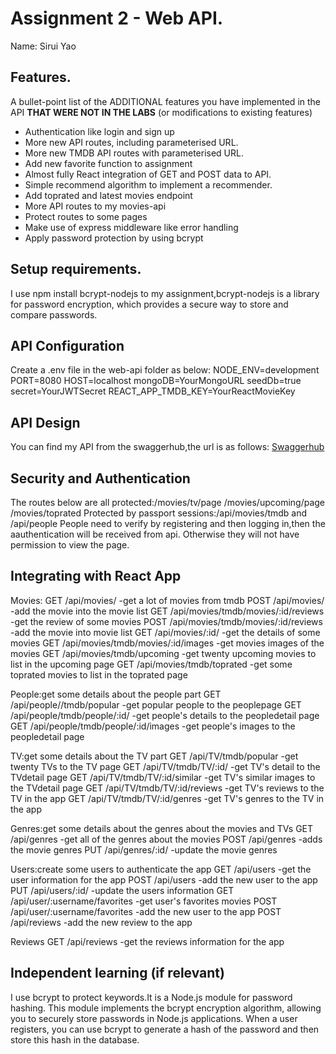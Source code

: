# Assignment 2 - Web API.

Name: Sirui Yao

## Features.

A bullet-point list of the ADDITIONAL features you have implemented in the API **THAT WERE NOT IN THE LABS** (or modifications to existing features)
 
 + Authentication like login and sign up 
 + More new API routes, including parameterised URL.
 + More new TMDB API routes with parameterised URL.
 + Add new favorite function to assignment
 + Almost fully React integration of GET and POST data to API.
 + Simple recommend algorithm to implement a recommender.
 + Add toprated and latest movies endpoint
 + More API routes to my movies-api
 + Protect routes to some pages
 + Make use of express middleware like error handling
 + Apply password protection by using bcrypt

## Setup requirements.
I use npm install bcrypt-nodejs to my assignment,bcrypt-nodejs is a library for password encryption, which provides a secure way to store and compare passwords.

## API Configuration

Create a .env file in the web-api folder as below:
NODE_ENV=development PORT=8080 HOST=localhost mongoDB=YourMongoURL seedDb=true secret=YourJWTSecret REACT_APP_TMDB_KEY=YourReactMovieKey

## API Design

You can find my API from the swaggerhub,the url is as follows:
[Swaggerhub](https://app.swaggerhub.com/apis-docs/20095250/movie-list/1.0.0#/)

## Security and Authentication

The routes below are all protected:/movies/tv/page  /movies/upcoming/page /movies/toprated 
Protected by passport sessions:/api/movies/tmdb and /api/people 
People need to verify by registering and then logging in,then the aauthentication will be received from api. Otherwise they will not have permission to view the page.

## Integrating with React App

Movies:
GET /api/movies/ -get a lot of movies from tmdb
POST /api/movies/ -add the movie into the movie list
GET /api/movies/tmdb/movies/:id/reviews -get the review of some movies
POST /api/movies/tmdb/movies/:id/reviews -add the movie into movie list
GET /api/movies/:id/ -get the details of some movies
GET /api/movies/tmdb/movies/:id/images -get movies images of the movies
GET /api/movies/tmdb/upcoming -get twenty upcoming movies to list in the upcoming page
GET /api/movies/tmdb/toprated -get some toprated movies to list in the toprated page

People:get some details about the people part
GET /api/people//tmdb/popular -get popular people to the peoplepage
GET /api/people/tmdb/people/:id/ -get people's details to the peopledetail page
GET /api/people/tmdb/people/:id/images -get people's images to the peopledetail page

TV:get some details about the TV part
GET /api/TV/tmdb/popular -get twenty TVs to the TV page
GET /api/TV/tmdb/TV/:id/ -get TV's detail to the TVdetail page
GET /api/TV/tmdb/TV/:id/similar -get TV's similar images to the TVdetail page
GET /api/TV/tmdb/TV/:id/reviews -get TV's reviews to the TV in the app
GET /api/TV/tmdb/TV/:id/genres -get TV's genres to the TV in the app

Genres:get some details about the genres about the movies and TVs
GET /api/genres -get all of the genres about the movies
POST /api/genres -adds the movie genres
PUT /api/genres/:id/ -update the movie genres

Users:create some users to authenticate the app
GET /api/users -get the user information for the app
POST /api/users -add the new user to the app
PUT /api/users/:id/ -update the users information
GET /api/user/:username/favorites -get user's favorites movies
POST /api/user/:username/favorites -add the new user to the app
POST /api/reviews -add the new review to the app

Reviews
GET /api/reviews -get the reviews information for the app


## Independent learning (if relevant)
I use bcrypt to protect keywords.It is a Node.js module for password hashing. This module implements the bcrypt encryption algorithm, allowing you to securely store passwords in Node.js applications. When a user registers, you can use bcrypt to generate a hash of the password and then store this hash in the database. 


